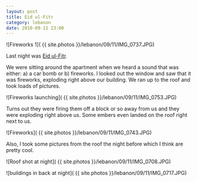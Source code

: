 ```yaml
---
layout: post
title: Eid ul-Fitr
category: lebanon
date: 2010-09-11 23:00
---
```


![Fireworks 1]( {{ site.photos }}/lebanon/09/11/IMG_0737.JPG)

Last night was [Eid ul-Fitr](http://en.wikipedia.org/wiki/Eid_ul-Fitr).

We were sitting around the apartment when we heard a sound that was either: a) a car bomb or b) fireworks. I looked out the window and saw that it was fireworks, exploding right above our building. We ran up to the roof and took loads of pictures.

![Fireworks launching]( {{ site.photos }}/lebanon/09/11/IMG_0753.JPG)

Turns out they were firing them off a block or so away from us and they were exploding right above us. Some embers even landed on the roof right next to us.

![Fireworks]( {{ site.photos }}/lebanon/09/11/IMG_0743.JPG)

Also, I took some pictures from the roof the night before which I think are pretty cool.

![Roof shot at night]( {{ site.photos }}/lebanon/09/11/IMG_0708.JPG)

![buildings in back at night]( {{ site.photos }}/lebanon/09/11/IMG_0717.JPG)
